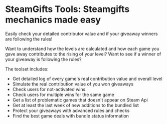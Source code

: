 # SteamGifts Tools: Steamgifts mechanics made easy

Easily check your detailed contributor value and if your giveaway winners are following the rules!


Want to understand how the levels are calculated and how each game you gave away contributes to the rising of your level? 
Want to see if a winner of your giveaway is following the rules?

The toolset includes:

* Get detailed log of every game's real contribution value and overall level
* Simulate the real contribution value of you won giveaways
* Check users for not-activated wins
* Check users for multiple wins for the same game
* Get a list of problematic games that doesn't appear on Steam Api
* Get at least the last week of new additions to the bundled list
* Protect your giveaways with advanced rules and checks
* Find the best game deals with bundle status information
